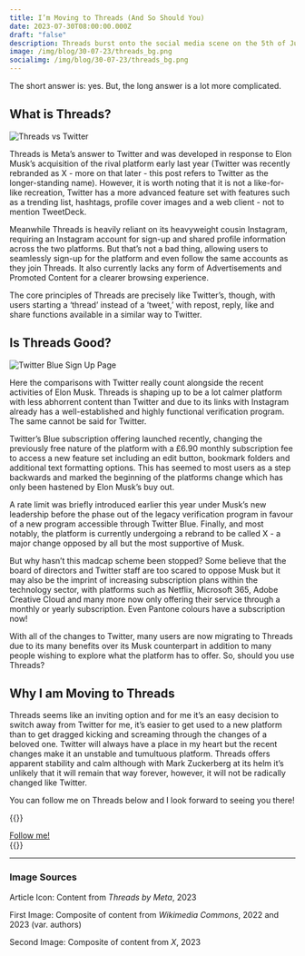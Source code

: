 ```yaml
---
title: I’m Moving to Threads (And So Should You)
date: 2023-07-30T08:00:00.000Z
draft: "false"
description: Threads burst onto the social media scene on the 5th of July this year and whilst it has certainly gained attention, is it a good platform and should you use it?
image: /img/blog/30-07-23/threads_bg.png
socialimg: /img/blog/30-07-23/threads_bg.png
---
```


The short answer is: yes. But, the long answer is a lot more complicated.

## What is Threads?

![Threads vs Twitter](/img/blog/30-07-23/threads_v_twitter.png)

Threads is Meta’s answer to Twitter and was developed in response to Elon Musk’s acquisition of the rival platform early last year (Twitter was recently rebranded as X - more on that later - this post refers to Twitter as the longer-standing name). However, it is worth noting that it is not a like-for-like recreation, Twitter has a more advanced feature set with features such as a trending list, hashtags, profile cover images and a web client - not to mention TweetDeck.

Meanwhile Threads is heavily reliant on its heavyweight cousin Instagram, requiring an Instagram account for sign-up and shared profile information across the two platforms. But that’s not a bad thing, allowing users to seamlessly sign-up for the platform and even follow the same accounts as they join Threads. It also currently lacks any form of Advertisements and Promoted Content for a clearer browsing experience.

The core principles of Threads are precisely like Twitter’s, though, with users starting a ‘thread’ instead of a ‘tweet,’ with repost, reply, like and share functions available in a similar way to Twitter.

## Is Threads Good?

![Twitter Blue Sign Up Page](/img/blog/30-07-23/twitter_blue.png)

Here the comparisons with Twitter really count alongside the recent activities of Elon Musk. Threads is shaping up to be a lot calmer platform with less abhorrent content than Twitter and due to its links with Instagram already has a well-established and highly functional verification program. The same cannot be said for Twitter.

Twitter’s Blue subscription offering launched recently, changing the previously free nature of the platform with a £6.90 monthly subscription fee to access a new feature set including an edit button, bookmark folders and additional text formatting options. This has seemed to most users as a step backwards and marked the beginning of the platforms change which has only been hastened by Elon Musk’s buy out.

A rate limit was briefly introduced earlier this year under Musk’s new leadership before the phase out of the legacy verification program in favour of a new program accessible through Twitter Blue. Finally, and most notably, the platform is currently undergoing a rebrand to be called X - a major change opposed by all but the most supportive of Musk.

But why hasn’t this madcap scheme been stopped? Some believe that the board of directors and Twitter staff are too scared to oppose Musk but it may also be the imprint of increasing subscription plans within the technology sector, with platforms such as Netflix, Microsoft 365, Adobe Creative Cloud and many more now only offering their service through a monthly or yearly subscription. Even Pantone colours have a subscription now!

With all of the changes to Twitter, many users are now migrating to Threads due to its many benefits over its Musk counterpart in addition to many people wishing to explore what the platform has to offer. So, should you use Threads?

## Why I am Moving to Threads

Threads seems like an inviting option and for me it’s an easy decision to switch away from Twitter for me, it’s easier to get used to a new platform than to get dragged kicking and screaming through the changes of a beloved one. Twitter will always have a place in my heart but the recent changes make it an unstable and tumultuous platform. Threads offers apparent stability and calm although with Mark Zuckerberg at its helm it’s unlikely that it will remain that way forever, however, it will not be radically changed like Twitter.

You can follow me on Threads below and I look forward to seeing you there!

{{<rawhtml>}}

<div class="tc">
<a href="https://link.neoski.tk/threads" class="btn raise">Follow me!</a>
</div>
{{</rawhtml>}}

---

### Image Sources

Article Icon: Content from _Threads by Meta_, 2023

First Image: Composite of content from _Wikimedia Commons_, 2022 and 2023 (var. authors)

Second Image: Composite of content from _X_, 2023
